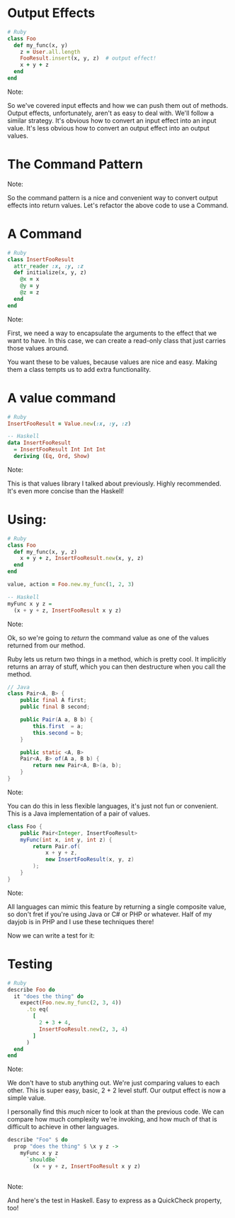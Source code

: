 # Output Effects

```ruby
# Ruby
class Foo
  def my_func(x, y)
    z = User.all.length       
    FooResult.insert(x, y, z)  # output effect!
    x + y + z
  end
end
```

Note:

So we've covered input effects and how we can push them out of methods. Output
effects, unfortunately, aren't as easy to deal with. We'll follow a similar
strategy. It's obvious how to convert an input effect into an input value. It's
less obvious how to convert an output effect into an output values.


# The Command Pattern

Note:

So the command pattern is a nice and convenient way to convert output effects
into return values. Let's refactor the above code to use a Command.


# A Command

```ruby
# Ruby
class InsertFooResult
  attr_reader :x, :y, :z
  def initialize(x, y, z)
    @x = x
    @y = y
    @z = z
  end
end
```

Note:

First, we need a way to encapsulate the arguments to the effect that we want to
have. In this case, we can create a read-only class that just carries those
values around.

You want these to be values, because values are nice and easy. Making them a
class tempts us to add extra functionality.


# A value command

```ruby
# Ruby
InsertFooResult = Value.new(:x, :y, :z)
```

```haskell
-- Haskell
data InsertFooResult 
  = InsertFooResult Int Int Int
  deriving (Eq, Ord, Show)
```

Note:

This is that values library I talked about previously. Highly recommended. It's
even more concise than the Haskell!


# Using:

```ruby
# Ruby
class Foo
  def my_func(x, y, z)
    x + y + z, InsertFooResult.new(x, y, z)
  end
end

value, action = Foo.new.my_func(1, 2, 3)
```

```haskell
-- Haskell
myFunc x y z = 
  (x + y + z, InsertFooResult x y z)
```

Note:

Ok, so we're going to *return* the command value as one of the values returned from our method.

Ruby lets us return two things in a method, which is pretty cool.
It implicitly returns an array of stuff, which you can then destructure when you call the method.


```java
// Java
class Pair<A, B> {
    public final A first;
    public final B second;

    public Pair(A a, B b) {
        this.first  = a;
        this.second = b;
    }

    public static <A, B> 
    Pair<A, B> of(A a, B b) {
        return new Pair<A, B>(a, b); 
    }
}
```

Note:

You can do this in less flexible languages, it's just not fun or convenient.
This is a Java implementation of a pair of values.


```java
class Foo {
    public Pair<Integer, InsertFooResult> 
    myFunc(int x, int y, int z) {
        return Pair.of(
            x + y + z,
            new InsertFooResult(x, y, z)
        );
    }
}
```

Note:

All languages can mimic this feature by returning a single composite value, so
don't fret if you're using Java or C# or PHP or whatever. Half of my dayjob is
in PHP and I use these techniques there!

Now we can write a test for it:


# Testing

```ruby
# Ruby
describe Foo do
  it "does the thing" do
    expect(Foo.new.my_func(2, 3, 4))
      .to eq(
        [
          2 + 3 + 4,
          InsertFooResult.new(2, 3, 4)
        ]
      )
  end
end
```

Note:

We don't have to stub anything out. We're just comparing values to each other.
This is super easy, basic, 2 + 2 level stuff. Our output effect is now a simple
value.

I personally find this *much* nicer to look at than the previous code. We can
compare how much complexity we're invoking, and how much of that is difficult to
achieve in other languages.


```haskell
describe "Foo" $ do
  prop "does the thing" $ \x y z ->
    myFunc x y z 
      `shouldBe` 
        (x + y + z, InsertFooResult x y z)
    
```

Note:

And here's the test in Haskell. Easy to express as a QuickCheck property, too!
